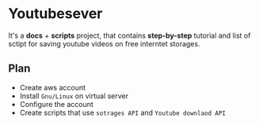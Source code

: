 # Youtubesever

It's a **docs** + **scripts** project, that contains **step-by-step** tutorial and list of sctipt for saving youtube videos on free interntet storages.

## Plan
- Create aws account
- Install `Gnu/Linux` on virtual server
- Configure the account
- Create scripts that use `sotrages API` and `Youtube downlaod API`
